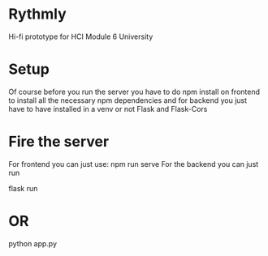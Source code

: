 # Rythmly
Hi-fi prototype for HCI Module 6 University

# Setup
Of course before you run the server you have to do npm install on frontend to install all the necessary npm dependencies and for backend you just have to have installed in a venv or not Flask and Flask-Cors

# Fire the server
For frontend you can just use:
    npm run serve
For the backend you can just run 

flask run  

# OR 

python app.py

